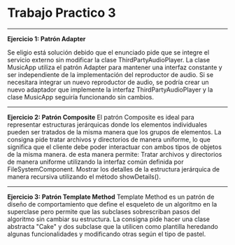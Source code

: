# Trabajo Practico 3
---

**Ejercicio 1: Patrón Adapter**

Se eligio está solución debido que el enunciado pide que se integre el servicio externo sin modificar la clase ThirdPartyAudioPlayer.
La clase MusicApp utiliza el patrón Adapter para mantener una interfaz constante y ser independiente de la implementación del reproductor de audio. Si se necesitara integrar un nuevo reproductor de audio, se podría crear un nuevo adaptador que implemente la interfaz ThirdPartyAudioPlayer y la clase MusicApp seguiría funcionando sin cambios.

---

**Ejercicio 2: Patrón Composite**
El patrón Composite es ideal para representar estructuras jerárquicas donde los elementos individuales pueden ser tratados de la misma manera que los grupos de elementos. 
La consigna pide tratar archivos y directorios de manera uniforme, lo que significa que el cliente debe poder interactuar con ambos tipos de objetos de la misma manera.
de esta manera permite: 
Tratar archivos y directorios de manera uniforme utilizando la interfaz común definida por FileSystemComponent.
Mostrar los detalles de la estructura jerárquica de manera recursiva utilizando el método showDetails().

---

**Ejercicio 3: Patrón Template Method**
Template Method es un patrón de diseño de comportamiento que define el esqueleto de un algoritmo en la superclase pero permite que las subclases sobrescriban pasos del algoritmo sin cambiar su estructura.
La consigna pide hacer una clase abstracta "Cake" y dos subclase que la utilicen como plantilla heredando algunas funcionalidades y modificando otras según el tipo de pastel.
